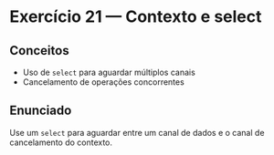 # Exercício 21 — Contexto e select

## Conceitos
- Uso de `select` para aguardar múltiplos canais
- Cancelamento de operações concorrentes

## Enunciado
Use um `select` para aguardar entre um canal de dados e o canal de cancelamento do contexto.